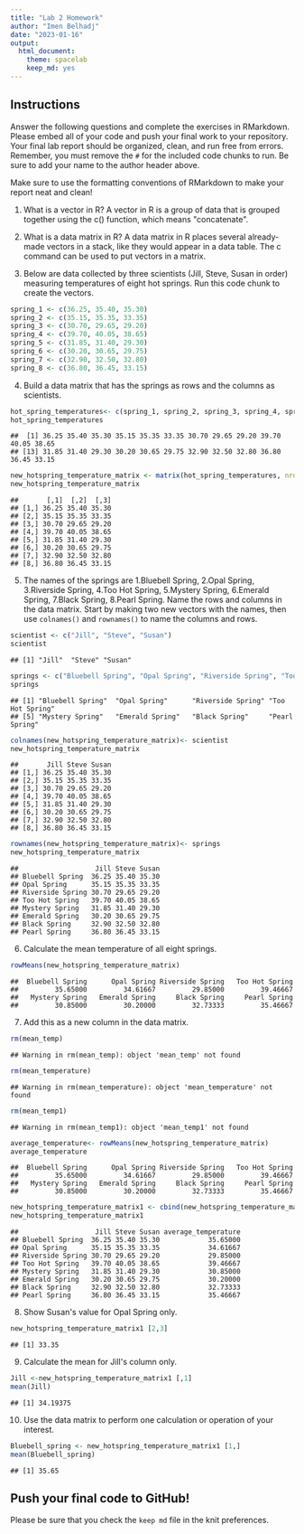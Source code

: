 ```yaml
---
title: "Lab 2 Homework"
author: "Imen Belhadj"
date: "2023-01-16"
output:
  html_document: 
    theme: spacelab
    keep_md: yes
---
```


## Instructions
Answer the following questions and complete the exercises in RMarkdown. Please embed all of your code and push your final work to your repository. Your final lab report should be organized, clean, and run free from errors. Remember, you must remove the `#` for the included code chunks to run. Be sure to add your name to the author header above.  

Make sure to use the formatting conventions of RMarkdown to make your report neat and clean!  

1. What is a vector in R?  A vector in R is a group of data that is grouped together using the c() function, which means "concatenate". 

2. What is a data matrix in R? A data matrix in R places several already-made vectors in a stack, like they would appear in a data table. The c command can be used to put vectors in a matrix. 

3. Below are data collected by three scientists (Jill, Steve, Susan in order) measuring temperatures of eight hot springs. Run this code chunk to create the vectors.  

```r
spring_1 <- c(36.25, 35.40, 35.30)
spring_2 <- c(35.15, 35.35, 33.35)
spring_3 <- c(30.70, 29.65, 29.20)
spring_4 <- c(39.70, 40.05, 38.65)
spring_5 <- c(31.85, 31.40, 29.30)
spring_6 <- c(30.20, 30.65, 29.75)
spring_7 <- c(32.90, 32.50, 32.80)
spring_8 <- c(36.80, 36.45, 33.15)
```

4. Build a data matrix that has the springs as rows and the columns as scientists.  

```r
hot_spring_temperatures<- c(spring_1, spring_2, spring_3, spring_4, spring_5, spring_6, spring_7, spring_8)
hot_spring_temperatures
```

```
##  [1] 36.25 35.40 35.30 35.15 35.35 33.35 30.70 29.65 29.20 39.70 40.05 38.65
## [13] 31.85 31.40 29.30 30.20 30.65 29.75 32.90 32.50 32.80 36.80 36.45 33.15
```


```r
new_hotspring_temperature_matrix <- matrix(hot_spring_temperatures, nrow=8, byrow =T)
new_hotspring_temperature_matrix
```

```
##       [,1]  [,2]  [,3]
## [1,] 36.25 35.40 35.30
## [2,] 35.15 35.35 33.35
## [3,] 30.70 29.65 29.20
## [4,] 39.70 40.05 38.65
## [5,] 31.85 31.40 29.30
## [6,] 30.20 30.65 29.75
## [7,] 32.90 32.50 32.80
## [8,] 36.80 36.45 33.15
```
5. The names of the springs are 1.Bluebell Spring, 2.Opal Spring, 3.Riverside Spring, 4.Too Hot Spring, 5.Mystery Spring, 6.Emerald Spring, 7.Black Spring, 8.Pearl Spring. Name the rows and columns in the data matrix. Start by making two new vectors with the names, then use `colnames()` and `rownames()` to name the columns and rows.

```r
scientist <- c("Jill", "Steve", "Susan")
scientist
```

```
## [1] "Jill"  "Steve" "Susan"
```

```r
springs <- c("Bluebell Spring", "Opal Spring", "Riverside Spring", "Too Hot Spring", "Mystery Spring", "Emerald Spring", "Black Spring", "Pearl Spring")
springs
```

```
## [1] "Bluebell Spring"  "Opal Spring"      "Riverside Spring" "Too Hot Spring"  
## [5] "Mystery Spring"   "Emerald Spring"   "Black Spring"     "Pearl Spring"
```

```r
colnames(new_hotspring_temperature_matrix)<- scientist
new_hotspring_temperature_matrix
```

```
##       Jill Steve Susan
## [1,] 36.25 35.40 35.30
## [2,] 35.15 35.35 33.35
## [3,] 30.70 29.65 29.20
## [4,] 39.70 40.05 38.65
## [5,] 31.85 31.40 29.30
## [6,] 30.20 30.65 29.75
## [7,] 32.90 32.50 32.80
## [8,] 36.80 36.45 33.15
```

```r
rownames(new_hotspring_temperature_matrix)<- springs
new_hotspring_temperature_matrix
```

```
##                   Jill Steve Susan
## Bluebell Spring  36.25 35.40 35.30
## Opal Spring      35.15 35.35 33.35
## Riverside Spring 30.70 29.65 29.20
## Too Hot Spring   39.70 40.05 38.65
## Mystery Spring   31.85 31.40 29.30
## Emerald Spring   30.20 30.65 29.75
## Black Spring     32.90 32.50 32.80
## Pearl Spring     36.80 36.45 33.15
```

6. Calculate the mean temperature of all eight springs.

```r
rowMeans(new_hotspring_temperature_matrix)
```

```
##  Bluebell Spring      Opal Spring Riverside Spring   Too Hot Spring 
##         35.65000         34.61667         29.85000         39.46667 
##   Mystery Spring   Emerald Spring     Black Spring     Pearl Spring 
##         30.85000         30.20000         32.73333         35.46667
```
7. Add this as a new column in the data matrix.  

```r
rm(mean_temp)
```

```
## Warning in rm(mean_temp): object 'mean_temp' not found
```

```r
rm(mean_temperature)
```

```
## Warning in rm(mean_temperature): object 'mean_temperature' not found
```

```r
rm(mean_temp1)
```

```
## Warning in rm(mean_temp1): object 'mean_temp1' not found
```


```r
average_temperature<- rowMeans(new_hotspring_temperature_matrix)
average_temperature
```

```
##  Bluebell Spring      Opal Spring Riverside Spring   Too Hot Spring 
##         35.65000         34.61667         29.85000         39.46667 
##   Mystery Spring   Emerald Spring     Black Spring     Pearl Spring 
##         30.85000         30.20000         32.73333         35.46667
```

```r
new_hotspring_temperature_matrix1 <- cbind(new_hotspring_temperature_matrix, average_temperature)
new_hotspring_temperature_matrix1
```

```
##                   Jill Steve Susan average_temperature
## Bluebell Spring  36.25 35.40 35.30            35.65000
## Opal Spring      35.15 35.35 33.35            34.61667
## Riverside Spring 30.70 29.65 29.20            29.85000
## Too Hot Spring   39.70 40.05 38.65            39.46667
## Mystery Spring   31.85 31.40 29.30            30.85000
## Emerald Spring   30.20 30.65 29.75            30.20000
## Black Spring     32.90 32.50 32.80            32.73333
## Pearl Spring     36.80 36.45 33.15            35.46667
```
8. Show Susan's value for Opal Spring only.

```r
new_hotspring_temperature_matrix1 [2,3]
```

```
## [1] 33.35
```
9. Calculate the mean for Jill's column only.  

```r
Jill <-new_hotspring_temperature_matrix1 [,1]
mean(Jill)
```

```
## [1] 34.19375
```
10. Use the data matrix to perform one calculation or operation of your interest.

```r
Bluebell_spring <- new_hotspring_temperature_matrix1 [1,]
mean(Bluebell_spring)
```

```
## [1] 35.65
```

## Push your final code to GitHub!
Please be sure that you check the `keep md` file in the knit preferences.  
